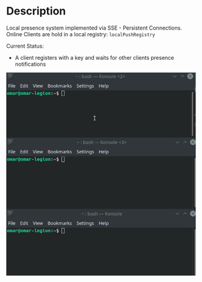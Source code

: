 # Description
Local presence system implemented via SSE - Persistent Connections. 
Online Clients are hold in a local registry: `localPushRegistry`

Current Status: 
* A client registers with a key and waits for other clients presence notifications


![3 client](images/realtime-presence-1.gif)
